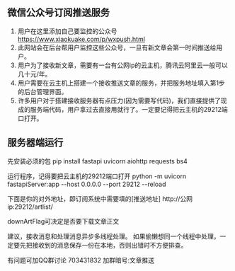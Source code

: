 ## 微信公众号订阅推送服务

1. 用户在这里添加自己要监控的公众号 https://www.xiaokuake.com/p/wxpush.html
2. 此网站会在后台帮用户监控这些公众号，一旦有新文章会第一时间推送给用户。
3. 用户为了接收新文章，需要有一台有公网ip的云主机，腾讯云阿里云一般可以几十元/年。
4. 用户需要在云主机上搭建一个接收推送文章的服务，并把服务地址填入第1步的后台管理界面。
5. 许多用户对于搭建接收服务器有点压力(因为需要写代码)，我们直接提供了现成的服务端代码，用户拿过去直接用就行了。一定要记得把云主机的29212端口打开。



## 服务器端运行
先安装必须的包
pip install fastapi uvicorn aiohttp requests bs4

运行程序，记得要把云主机的29212端口打开
python -m uvicorn fastapiServer:app --host 0.0.0.0 --port 29212 --reload

下面是你的对外地址，即订阅系统中需要填的[推送地址]
http://公网ip:29212/artlist/

downArtFlag可决定是否要下载文章正文

建议，接收消息和处理消息异步多线程处理。
如果偷懒想同一个线程中处理，一定要先把接收到的消息保存一份在本地，否则出错时不方便排查。



有问题可加QQ群讨论 703431832 加群暗号:文章推送

